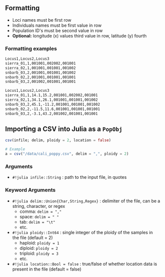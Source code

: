 ## Formatting

- Loci names must be first row
- Individuals names must be first value in row
- Population ID's must be second value in row
- **Optional:** longitude (x) values third value in row, latitude (y) fourth

### Formatting examples

```bash tab="without locations"
Locus1,Locus2,Locus3
sierra_01,1,001001,002002,001001
sierra_02,1,001001,001001,001002
snbarb_03,2,001001,001001,001002
snbarb_02,2,001001,001001,001001
snbarb_03,2,001002,001001,001001
```

```bash tab="with locations"
Locus1,Locus2,Locus3
sierra_01,1,14.1,15.2,001001,002002,001001
sierra_02,1,34.1,26.1,001001,001001,001002
snbarb_03,2,45.1,-11.2,001001,001001,001002
snbarb_02,2,-11.5,11.6,001001,001001,001001
snbarb_03,2,-3.1,43.2,001002,001001,001001
```



## Importing a CSV into Julia as a `PopObj`

```julia
csv(infile; delim, ploidy = 2, location = false)

# Example
a = csv("/data/cali_poppy.csv", delim = ",", ploidy = 2)
```

### Arguments

- `#!julia infile::String` : path to the input file, in quotes

### Keyword Arguments

- `#!julia delim::Union{Char,String,Regex}` : delimiter of the file, can be a string, character, or regex
  - comma: `delim = ","`
  - space: `delim = " "`
  - tab: `delim = "\t"`
  - etc.
- `#!julia ploidy::Int64` : single integer of the ploidy of the samples in the file (default = 2)
  - haploid: `ploidy = 1`
  - diploid: `ploidy = 2`
  - triploid: `ploidy = 3`
  - etc.
- `#!julia location::Bool = false` : true/false of whether location data is present in the file (default = false)